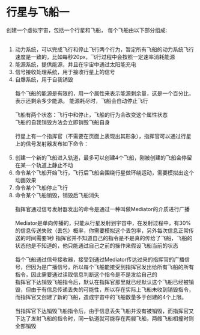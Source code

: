 # 行星与飞船一
创建一个虚拟宇宙，包括一个行星和飞船，
每个飞船由以下部分组成:<br/><br/>
1. 动力系统，可以完成飞行和停止飞行两个行为，暂定所有飞船的动力系统飞行速度是一致的，比如每秒20px，飞行过程中会按照一定速率消耗能源<br/>
2. 能源系统，提供能源，并且在宇宙中通过太阳能充电<br/>
3. 信号接收处理系统，用于接收行星上的信号<br/>
4. 自爆系统，用于自我销毁<br/><br/>
每个飞船的能源是有限的，用一个属性来表示能源剩余量，这是一个百分比，表示还剩余多少能源。
能源耗尽时，飞船会自动停止飞行<br/><br/>
飞船有两个状态：飞行中和停止，飞船的行为会改变这个属性状态<br/>
飞船的自我销毁方法会立即销毁飞船自身<br/><br/>
行星上有一个指挥官（不需要在页面上表现出其形象），指挥官可以通过行星上的信号发射器发布如下命令：<br/><br/>
1. 创建一个新的飞船进入轨道，最多可以创建4个飞船，刚被创建的飞船会停留在某一个轨道上静止不动<br/>
2. 命令某个飞船开始飞行，飞行后飞船会围绕行星做环绕运动，需要模拟出这个动画效果<br/>
3. 命令某个飞船停止飞行<br/>
4. 命令某个飞船销毁，销毁后飞船消失<br/><br/>
指挥官通过信号发射器发出的命令是通过一种叫做Mediator的介质进行广播<br/><br/>
Mediator是单向传播的，只能从行星发射到宇宙中，在发射过程中，有30%的信息传送失败（丢包）概率，你需要模拟这个丢包率，另外每次信息正常传送的时间需要1秒
指挥官并不知道自己的指令是不是真的传给了飞船，飞船的状态他是不知道的，他只能通过自己之前的操作来假设飞船当前的状态<br/><br/>
每个飞船通过信号接收器，接受到通过Mediator传达过来的指挥官的广播信号，但因为是广播信号，所以每个飞船能接受到指挥官发出给所有飞船的所有指令，因此需要通过读取信息判断这个指令是不是发给自己的<br/>
指挥官下达销毁飞船指令后，默认在指挥官那里就已经默认这个飞船已经被销毁，但由于有信息传递丢失的可能性，所以存在实际上飞船未收到销毁指令，而指挥官又创建了新的飞船，造成宇宙中的飞船数量多于创建的4个上限。<br/><br/>
当指挥官下达销毁飞船指令后，由于信息丢失飞船并没有被销毁，而指挥官又下达了发射飞船的指令时，同一轨道就可能存在两艘飞船，两艘飞船相撞时则全部销毁
